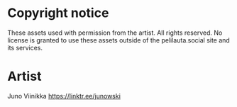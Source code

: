 # Copyright notice

These assets used with permission from the artist. All rights reserved. No 
license is granted to use these assets outside of the pelilauta.social site
and its services.

# Artist

Juno Viinikka
https://linktr.ee/junowski